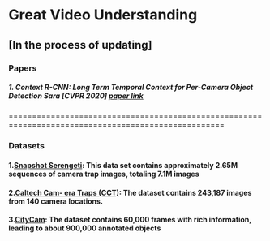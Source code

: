 # Great Video Understanding
## [In the process of updating]

### Papers
##### 1. Context R-CNN: Long Term Temporal Context for Per-Camera Object Detection Sara [CVPR 2020] [paper link](https://arxiv.org/abs/1912.03538)

====================================================================================================
### Datasets
#### 1.[Snapshot Serengeti](https://lila.science/datasets/snapshot-serengeti/): This data set contains approximately 2.65M sequences of camera trap images, totaling 7.1M images
#### 2.[Caltech Cam- era Traps (CCT)](https://beerys.github.io/CaltechCameraTraps/): The dataset contains 243,187 images from 140 camera locations.
#### 3.[CityCam](https://www.citycam-cmu.com/dataset): The dataset contains 60,000 frames with rich information, leading to about 900,000 annotated objects
